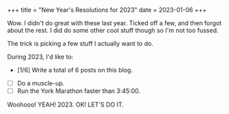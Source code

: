 +++
title = "New Year's Resolutions for 2023"
date = 2023-01-06
+++

Wow. I didn't do great with these last year.
Ticked off a few, and then forgot about the rest. I did do some other cool stuff though so I'm not too fussed.

The trick is picking a few stuff I actually want to do.

During 2023, I'd like to:
- [1/6] Write a total of 6 posts on this blog.
- [ ] Do a muscle-up.
- [ ] Run the York Marathon faster than 3:45:00.

Woohooo! YEAH! 2023. OK! LET'S DO IT.